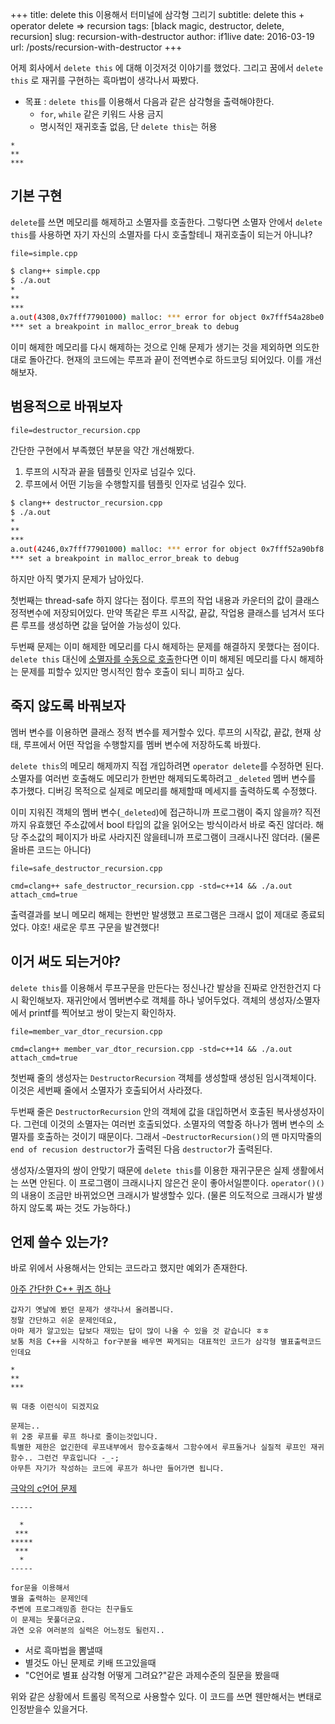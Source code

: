 +++
title: delete this 이용해서 터미널에 삼각형 그리기
subtitle: delete this + operator delete => recursion
tags: [black magic, destructor, delete, recursion]
slug: recursion-with-destructor
author: if1live
date: 2016-03-19
url: /posts/recursion-with-destructor
+++

어제 회사에서 `delete this` 에 대해 이것저것 이야기를 했었다.
그리고 꿈에서 `delete this` 로 재귀를 구현하는 흑마법이 생각나서 짜봤다.

* 목표 : `delete this`를 이용해서 다음과 같은 삼각형을 출력해야한다.
    * `for`, `while` 같은 키워드 사용 금지
    * 명시적인 재귀호출 없음, 단 `delete this`는 허용

```
*
**
***
```

## 기본 구현

`delete`를 쓰면 메모리를 해제하고 소멸자를 호출한다.
그렇다면 소멸자 안에서 `delete this`를 사용하면 자기 자신의 소멸자를 다시 호출할테니 재귀호출이 되는거 아니냐?

~~~maya:view
file=simple.cpp
~~~

```bash
$ clang++ simple.cpp
$ ./a.out
*
**
***
a.out(4308,0x7fff77901000) malloc: *** error for object 0x7fff54a28be0: pointer being freed was not allocated
*** set a breakpoint in malloc_error_break to debug
```

이미 해제한 메모리를 다시 해제하는 것으로 인해 문제가 생기는 것을 제외하면 의도한대로 돌아간다.
현재의 코드에는 루프과 끝이 전역변수로 하드코딩 되어있다. 이를 개선해보자.

## 범용적으로 바꿔보자

~~~maya:view
file=destructor_recursion.cpp
~~~

간단한 구현에서 부족했던 부분을 약간 개선해봤다.

1. 루프의 시작과 끝을 템플릿 인자로 넘길수 있다.
2. 루프에서 어떤 기능을 수행할지를 템플릿 인자로 넘길수 있다.


```bash
$ clang++ destructor_recursion.cpp
$ ./a.out
*
**
***
a.out(4246,0x7fff77901000) malloc: *** error for object 0x7fff52a90bf8: pointer being freed was not allocated
*** set a breakpoint in malloc_error_break to debug
```

하지만 아직 몇가지 문제가 남아있다.

첫번째는 thread-safe 하지 않다는 점이다.
루프의 작업 내용과 카운터의 값이 클래스 정적변수에 저장되어있다.
만약 똑같은 루프 시작값, 끝값, 작업용 클래스를 넘겨서 또다른 루프를 생성하면 값을 덮어쓸 가능성이 있다.

두번째 문제는 이미 해제한 메모리를 다시 해제하는 문제를 해결하지 못했다는 점이다.
`delete this` 대신에 [소멸자를 수동으로 호출]({filename}call-ctor-dtor.md)한다면 이미 해제된 메모리를 다시 해제하는 문제를 피할수 있지만 명시적인 함수 호출이 되니 피하고 싶다.


## 죽지 않도록 바꿔보자

멤버 변수를 이용하면 클래스 정적 변수를 제거할수 있다.
루프의 시작값, 끝값, 현재 상태, 루프에서 어떤 작업을 수행할지를 멤버 변수에 저장하도록 바꿨다.

`delete this`의 메모리 해제까지 직접 개입하려면 `operator delete`를 수정하면 된다.
소멸자를 여러번 호출해도 메모리가 한번만 해제되도록하려고 `_deleted` 멤버 변수를 추가했다.
디버깅 목적으로 실제로 메모리를 해제할때 메세지를 출력하도록 수정했다.

이미 지워진 객체의 멤버 변수(`_deleted`)에 접근하니까 프로그램이 죽지 않을까?
직전까지 유효했던 주소값에서 bool 타입의 값을 읽어오는 방식이라서 바로 죽진 않더라.
해당 주소값의 페이지가 바로 사라지진 않을테니까 프로그램이 크래시나진 않더라.
(물론 올바른 코드는 아니다)

~~~maya:view
file=safe_destructor_recursion.cpp
~~~

~~~maya:execute
cmd=clang++ safe_destructor_recursion.cpp -std=c++14 && ./a.out
attach_cmd=true
~~~

출력결과를 보니 메모리 해제는 한번만 발생했고 프로그램은 크래시 없이 제대로 종료되었다.
야호! 새로운 루프 구문을 발견했다!

## 이거 써도 되는거야?

`delete this`를 이용해서 루프구문을 만든다는 정신나간 발상을 진짜로 안전한건지 다시 확인해보자.
재귀안에서 멤버변수로 객체를 하나 넣어두었다.
객체의 생성자/소멸자에서 printf를 찍어보고 쌍이 맞는지 확인하자.

~~~maya:view
file=member_var_dtor_recursion.cpp
~~~

~~~maya:execute
cmd=clang++ member_var_dtor_recursion.cpp -std=c++14 && ./a.out
attach_cmd=true
~~~

첫번째 줄의 생성자는 `DestructorRecursion` 객체를 생성할때 생성된 임시객체이다.
이것은 세번째 줄에서 소멸자가 호출되어서 사라졌다.

두번째 줄은 `DestructorRecursion` 안의 객체에 값을 대입하면서 호출된 복사생성자이다.
그런데 이것의 소멸자는 여러번 호출되었다.
소멸자의 역할중 하나가 멤버 변수의 소멸자를 호출하는 것이기 때문이다.
그래서 `~DestructorRecursion()`의 맨 마지막줄의 `end of recusion destructor`가 출력된 다음 `destructor`가 출력된다.

생성자/소멸자의 쌍이 안맞기 때문에 `delete this`를 이용한 재귀구문은 실제 생활에서는 쓰면 안된다.
이 프로그램이 크래시나지 않은건 운이 좋아서일뿐이다.
`operator()()`의 내용이 조금만 바뀌었으면 크래시가 발생할수 있다.
(물론 의도적으로 크래시가 발생하지 않도록 짜는 것도 가능하다.)


## 언제 쓸수 있는가?

바로 위에서 사용해서는 안되는 코드라고 했지만 예외가 존재한다.

[아주 간단한 C++ 퀴즈 하나](https://kldp.org/node/99915)

```
갑자기 옛날에 봤던 문제가 생각나서 올려봅니다.
정말 간단하고 쉬운 문제인데요,
아마 제가 알고있는 답보다 재밌는 답이 많이 나올 수 있을 것 같습니다 ㅎㅎ
보통 처음 C++을 시작하고 for구분을 배우면 짜게되는 대표적인 코드가 삼각형 별표출력코드인데요

*
**
***

뭐 대충 이런식이 되겠지요

문제는..
위 2중 루프를 루프 하나로 줄이는것입니다.
특별한 제한은 없긴한데 루프내부에서 함수호출해서 그함수에서 루프돌거나 실질적 루프인 재귀함수.. 그런건 무효입니다 -_-;
아무튼 자기가 작성하는 코드에 루프가 하나만 들어가면 됩니다.
```

[극악의 c언어 문제](http://www.todayhumor.co.kr/board/view.php?table=programmer&no=12810)

```
-----

  *
 ***
*****
 ***
  *
-----

for문을 이용해서
별을 출력하는 문제인데
주변에 프로그래밍좀 한다는 친구들도
이 문제는 못풀더군요.
과연 오유 여러분의 실력은 어느정도 될런지..
```

* 서로 흑마법을 뽐낼때
* 별것도 아닌 문제로 키배 뜨고있을때
* "C언어로 별표 삼각형 어떻게 그려요?"같은 과제수준의 질문을 봤을때

위와 같은 상황에서 트롤링 목적으로 사용할수 있다.
이 코드를 쓰면 웬만해서는 변태로 인정받을수 있을거다.

